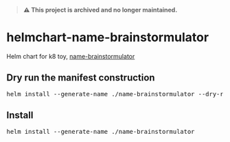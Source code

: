 > **⚠️ This project is archived and no longer maintained.**

# helmchart-name-brainstormulator
Helm chart for k8 toy, [name-brainstormulator](https://github.com/ali5ter/name-brainstormulator)

## Dry run the manifest construction
<pre>helm install --generate-name ./name-brainstormulator --dry-run</pre>

## Install
<pre>helm install --generate-name ./name-brainstormulator</pre>
